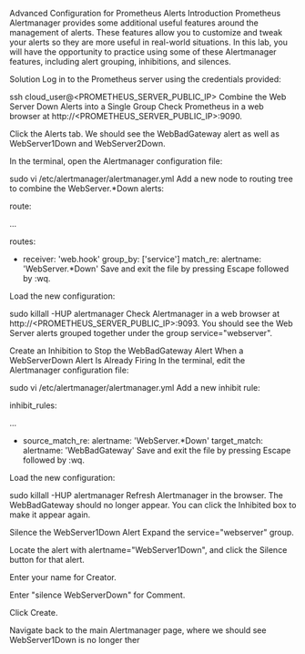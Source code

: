 Advanced Configuration for Prometheus Alerts
Introduction
Prometheus Alertmanager provides some additional useful features around the management of alerts. These features allow you to customize and tweak your alerts so they are more useful in real-world situations. In this lab, you will have the opportunity to practice using some of these Alertmanager features, including alert grouping, inhibitions, and silences.

Solution
Log in to the Prometheus server using the credentials provided:

ssh cloud_user@<PROMETHEUS_SERVER_PUBLIC_IP>
Combine the Web Server Down Alerts into a Single Group
Check Prometheus in a web browser at http://<PROMETHEUS_SERVER_PUBLIC_IP>:9090.

Click the Alerts tab. We should see the WebBadGateway alert as well as WebServer1Down and WebServer2Down.

In the terminal, open the Alertmanager configuration file:

sudo vi /etc/alertmanager/alertmanager.yml
Add a new node to routing tree to combine the WebServer.*Down alerts:

route:

  ...

  routes:
  - receiver: 'web.hook'
    group_by: ['service']
    match_re:
      alertname: 'WebServer.*Down'
Save and exit the file by pressing Escape followed by :wq.

Load the new configuration:

sudo killall -HUP alertmanager
Check Alertmanager in a web browser at http://<PROMETHEUS_SERVER_PUBLIC_IP>:9093. You should see the Web Server alerts grouped together under the group service="webserver".

Create an Inhibition to Stop the WebBadGateway Alert When a WebServerDown Alert Is Already Firing
In the terminal, edit the Alertmanager configuration file:

sudo vi /etc/alertmanager/alertmanager.yml
Add a new inhibit rule:

inhibit_rules:

  ...

  - source_match_re:
      alertname: 'WebServer.*Down'
    target_match:
      alertname: 'WebBadGateway'
Save and exit the file by pressing Escape followed by :wq.

Load the new configuration:

sudo killall -HUP alertmanager
Refresh Alertmanager in the browser. The WebBadGateway should no longer appear. You can click the Inhibited box to make it appear again.

Silence the WebServer1Down Alert
Expand the service="webserver" group.

Locate the alert with alertname="WebServer1Down", and click the Silence button for that alert.

Enter your name for Creator.

Enter "silence WebServerDown" for Comment.

Click Create.

Navigate back to the main Alertmanager page, where we should see WebServer1Down is no longer ther